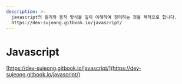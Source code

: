 ```yaml
---
description: >-
  javascript의 원리와 동작 방식을 깊이 이해하여 정리하는 것을 목적으로 합니다.
  https://dev-sujeong.gitbook.io/javascript/
---
```


# Javascript

[https://dev-sujeong.gitbook.io/javascript/](https://dev-sujeong.gitbook.io/javascript/)

